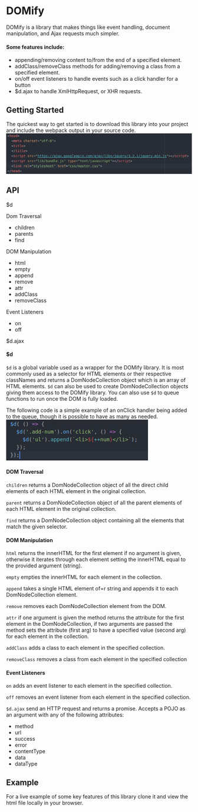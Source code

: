 # DOMify

DOMify is a library that makes things like event handling, document manipulation, and Ajax requests much simpler.

#### Some features include:
* appending/removing content to/from the end of a specified element.
* addClass/removeClass methods for adding/removing a class from a specified element.
* on/off event listeners to handle events such as a click handler for a button
* $d.ajax to handle XmlHttpRequest, or XHR requests.

## Getting Started
The quickest way to get started is to download this library into your project and include the webpack output in your source code.
![](/images/head.png)

## API
$d

Dom Traversal
* children
* parents
* find

DOM Manipulation
* html
* empty
* append
* remove
* attr
* addClass
* removeClass

Event Listeners
* on
* off

$d.ajax


#### $d
`$d` is a global variable used as a wrapper for the DOMify library. It is most commonly used as a selector for HTML elements or their respective classNames and returns a DomNodeCollection object which is an array of HTML elements. `$d` can also be used to create DomNodeCollection objects giving them access to the DOMify library. You can also use `$d` to queue functions to run once the DOM is fully loaded.

The following code is a simple example of an onClick handler being added to the queue, though it is possible to have as many as needed.
![](/images/$d.png)

#### DOM Traversal
`children` returns a DomNodeCollection object of all the direct child elements of each HTML element in the original collection.

`parent` returns a DomNodeCollection object of all the parent elements of each HTML element in the original collection.

`find` returns a DomNodeCollection object containing all the elements that match the given selector.

#### DOM Manipulation
`html` returns the innerHTML for the first element if no argument is given, otherwise it iterates through each element setting the innerHTML equal to the provided argument (string).

`empty` empties the innerHTML for each element in the collection.

`append` takes a single HTML element of=r string and appends it to each DomNodeCollection element.

`remove` removes each DomNodeCollection element from the DOM.

`attr` if one argument is given the method returns the attribute for the first element in the DomNodeCollection, if two arguments are passed the method sets the attribute (first arg) to have a specified value (second arg) for each element in the collection.

`addClass` adds a class to each element in the specified collection.

`removeClass` removes a class from each element in the specified collection

#### Event Listeners
`on` adds an event listener to each element in the specified collection.

`off` removes an event listener from each element in the specified collection.

`$d.ajax` send an HTTP request and returns a promise. Accepts a POJO as an argument with any of the following attributes:
* method
* url
* success
* error
* contentType
* data
* dataType

## Example
For a live example of some key features of this library clone it and view the html file locally in your browser.
